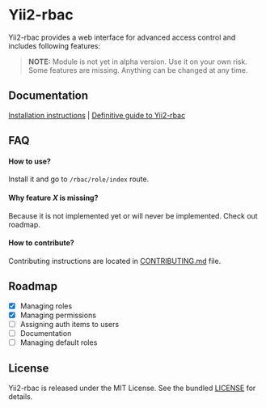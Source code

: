 Yii2-rbac
=========

Yii2-rbac provides a web interface for advanced access control and includes following features:

> **NOTE:** Module is not yet in alpha version. Use it on your own risk. Some features are missing. Anything can be changed at any time.

## Documentation

[Installation instructions](docs/installation.md) | [Definitive guide to Yii2-rbac](docs/README.md)

## FAQ

#### How to use?
Install it and go to `/rbac/role/index` route.

#### Why feature *X* is missing?
Because it is not implemented yet or will never be implemented. Check out roadmap.

#### How to contribute?

Contributing instructions are located in [CONTRIBUTING.md](CONTRIBUTING.md) file.

## Roadmap

- [x] Managing roles
- [x] Managing permissions
- [ ] Assigning auth items to users
- [ ] Documentation
- [ ] Managing default roles

## License

Yii2-rbac is released under the MIT License. See the bundled [LICENSE](LICENSE) for details.
